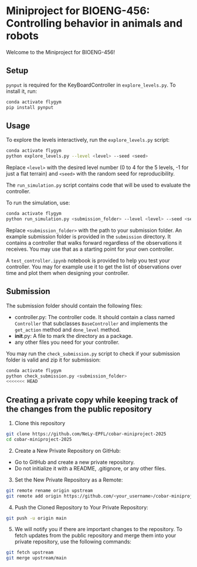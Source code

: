 # Miniproject for BIOENG-456: Controlling behavior in animals and robots

Welcome to the Miniproject for BIOENG-456!

## Setup
`pynput` is required for the KeyBoardController in `explore_levels.py`. To install it, run:
```bash
conda activate flygym
pip install pynput
```

## Usage
To explore the levels interactively, run the `explore_levels.py` script:
```bash
conda activate flygym
python explore_levels.py --level <level> --seed <seed>
```
Replace `<level>` with the desired level number (0 to 4 for the 5 levels, -1 for just a flat terrain) and `<seed>` with the random seed for reproducibility.

The `run_simulation.py` script contains code that will be used to evaluate the controller.

To run the simulation, use:
```bash
conda activate flygym
python run_simulation.py <submission_folder> --level <level> --seed <seed> --progress --max-steps 10000
```

Replace `<submission_folder>` with the path to your submission folder. An example submission folder is provided in the `submission` directory. It contains a controller that walks forward regardless of the observations it receives. You may use that as a starting point for your own controller.

A `test_controller.ipynb` notebook is provided to help you test your controller. You may for example use it to get the list of observations over time and plot them when designing your controller.

## Submission
The submission folder should contain the following files:
- controller.py: The controller code. It should contain a class named `Controller` that subclasses `BaseController` and implements the `get_action` method and `done_level` method.
- __init__.py: A file to mark the directory as a package.
- any other files you need for your controller.

You may run the `check_submission.py` script to check if your submission folder is valid and zip it for submission:
```bash
conda activate flygym
python check_submission.py <submission_folder>
<<<<<<< HEAD
```

## Creating a private copy while keeping track of the changes from the public repository
1. Clone this repository
```sh
git clone https://github.com/NeLy-EPFL/cobar-miniproject-2025
cd cobar-miniproject-2025
```
2. Create a New Private Repository on GitHub:
- Go to GitHub and create a new private repository.
- Do not initialize it with a README, .gitignore, or any other files.
3. Set the New Private Repository as a Remote:
```sh
git remote rename origin upstream
git remote add origin https://github.com/<your_username>/cobar-miniproject-2025
```
4. Push the Cloned Repository to Your Private Repository:
```sh
git push -u origin main
```
5. We will notify you if there are important changes to the repository. To fetch updates from the public repository and merge them into your private repository, use the following commands:
```sh
git fetch upstream
git merge upstream/main
```

